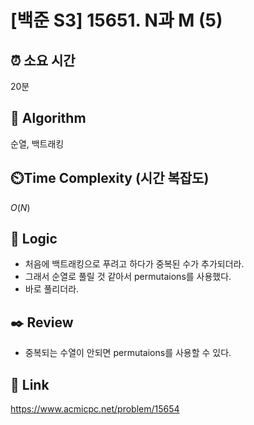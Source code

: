 # [백준 S3] 15651. N과 M (5)
 
## ⏰  **소요 시간**
20분

## :pushpin: **Algorithm**
순열, 백트래킹

## ⏲️**Time Complexity (시간 복잡도)**
$O(N)$

## :round_pushpin: **Logic**
- 처음에 백트래킹으로 푸려고 하다가 중복된 수가 추가되더라.
- 그래서 순열로 풀릴 것 같아서 permutaions를 사용했다.
- 바로 풀리더라.

## :black_nib: **Review**
- 중복되는 수열이 안되면 permutaions를 사용할 수 있다.

## 📡 Link
https://www.acmicpc.net/problem/15654